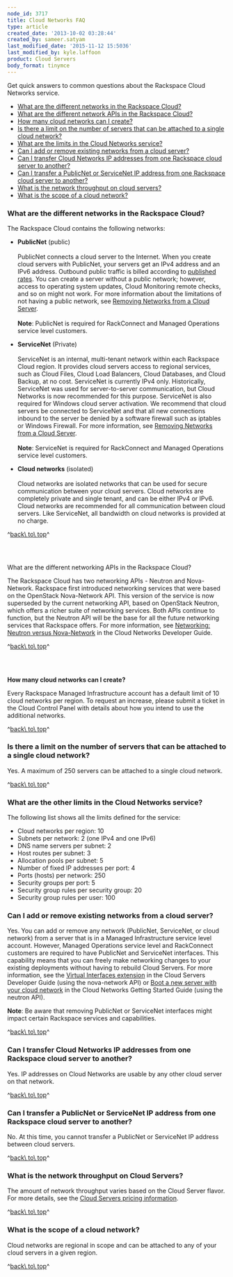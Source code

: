 ```yaml
---
node_id: 3717
title: Cloud Networks FAQ
type: article
created_date: '2013-10-02 03:28:44'
created_by: sameer.satyam
last_modified_date: '2015-11-12 15:5036'
last_modified_by: kyle.laffoon
product: Cloud Servers
body_format: tinymce
---
```


Get quick answers to common questions about the Rackspace Cloud Networks
service.

-   [What are the different networks in the Rackspace
    Cloud?](#differentnetworks)
-   [What are the different network APIs in the Rackspace
    Cloud?](#differentAPIs)
-   [How many cloud networks can I create?](#howmanynetworks)
-   [Is there a limit on the number of servers that can be attached to a
    single cloud network?](#limitonnumberofservers)
-   [What are the limits in the Cloud Networks service?](#otherlimits)
-   [Can I add or remove existing networks from a cloud
    server? ](#addorremoveexistingnetworks)   
-   [Can I transfer Cloud Networks IP addresses from one Rackspace cloud
    server to another?](#transfercloudnetworksIPaddress)
-   [Can I transfer a PublicNet or ServiceNet IP address from one
    Rackspace cloud server to
    another?](#transferpublicorprivatenetaddress)
-   [What is the network throughput on cloud
    servers?](#throughputoncloudservers)
-   [What is the scope of a cloud network?](#scopeofcloudnetwork)

### What are the different networks in the Rackspace Cloud?

The Rackspace Cloud contains the following networks:

-   **PublicNet** (public)<br>
     <br>
     PublicNet connects a cloud server to the Internet.  When you create
    cloud servers with PublicNet, your servers get an IPv4 address and
    an IPv6 address.  Outbound public traffic is billed according to
    [published
    rates](http://www.rackspace.com/cloud/public-pricing/#bandwidth).
     You can create a server without a public network; however, access
    to operating system updates, Cloud Monitoring remote checks, and so
    on might not work. For more information about the limitations of not
    having a public network, see [Removing Networks from a Cloud
    Server](/knowledge_center/article/removing-networks-from-a-cloud-server). <br>
     <br>
     **Note**: PublicNet is required for RackConnect and Managed
    Operations service level customers.<br>
      
-   **ServiceNet** (Private)<br>
     <br>
     ServiceNet is an internal, multi-tenant network within each
    Rackspace Cloud region. It provides cloud servers access to regional
    services, such as Cloud Files, Cloud Load Balancers, Cloud
    Databases, and Cloud Backup, at no cost.  ServiceNet is currently
    IPv4 only. Historically, ServiceNet was used for server-to-server
    communication, but Cloud Networks is now recommended for this
    purpose.  ServiceNet is also required for Windows cloud server
    activation.  We recommend that cloud servers be connected to
    ServiceNet and that all new connections inbound to the server be
    denied by a software firewall such as iptables or Windows Firewall.
     For more information, see [Removing Networks from a Cloud
    Server](/knowledge_center/article/removing-networks-from-a-cloud-server).<br>
     <br>
     **Note**: ServiceNet is required for RackConnect and Managed
    Operations service level customers.<br>
      
-   **Cloud networks** (isolated)<br>
     <br>
     Cloud networks are isolated networks that can be used for secure
    communication between your cloud servers.  Cloud networks are
    completely private and single tenant, and can be either IPv4 or
    IPv6.  Cloud networks are recommended for all communication between
    cloud servers. Like ServiceNet, all bandwidth on cloud networks is
    provided at no charge.

^[back\\ to\\ top](#top)^

### <br>
 What are the different networking APIs in the Rackspace Cloud?

The Rackspace Cloud has two networking APIs - Neutron and Nova-Network.
Rackspace first introduced networking services that were based on the
OpenStack Nova-Network API. This version of the service is now
superseded by the current networking API, based on OpenStack Neutron,
which offers a richer suite of networking services. Both APIs continue
to function, but the Neutron API will be the base for all the future
networking services that Rackspace offers. For more information, see
[Networking: Neutron versus
Nova-Network](https://developer.rackspace.com/docs/cloud-networks/v2/developer-guide/#networking-neutron-versus-nova-network)
in the Cloud Networks Developer Guide.

^[back\\ to\\ top](#top)^

### <br>
 **How many cloud networks can I create?**

Every Rackspace Managed Infrastructure account has a default limit of 10
cloud networks per region. To request an increase, please submit a
ticket in the Cloud Control Panel with details about how you intend to
use the additional networks.

^[back\\ to\\ top](#top)^

### **Is there a limit on the number of servers that can be attached to a single cloud network?**

Yes. A maximum of 250 servers can be attached to a single cloud network.

^[back\\ to\\ top](#top)^

### **What are the other limits in the Cloud Networks service?**

The following list shows all the limits defined for the service:

-   Cloud networks per region: 10
-   Subnets per network: 2 (one IPv4 and one IPv6)
-   DNS name servers per subnet: 2
-   Host routes per subnet: 3
-   Allocation pools per subnet: 5
-   Number of fixed IP addresses per port: 4
-   Ports (hosts) per network: 250
-   Security groups per port: 5
-   Security group rules per security group: 20
-   Security group rules per user: 100

### **Can I add or remove existing networks from a cloud server?**

Yes. You can add or remove any network (PublicNet, ServiceNet, or cloud
network) from a server that is in a Managed Infrastructure service level
account. However, Managed Operations service level and RackConnect
customers are required to have PublicNet and ServiceNet interfaces. This
capability means that you can freely make networking changes to your
existing deployments without having to rebuild Cloud Servers. For more
information, see the [Virtual Interfaces
extension](https://developer.rackspace.com/docs/cloud-servers/v2/developer-guide/#virtual-interfaces-extension)
in the Cloud Servers Developer Guide (using the nova-network API) or
[Boot a new server with your cloud
network](http://docs.rackspace.com/networks/api/v2/cn-gettingstarted/content/boot_new_server.html)
in the Cloud Networks Getting Started Guide (using the neutron API).

**Note**: Be aware that removing PublicNet or ServiceNet interfaces
might impact certain Rackspace services and capabilities.

^[back\\ to\\ top](#top)^

### **Can I transfer Cloud Networks IP addresses from one Rackspace cloud server to another?**

Yes. IP addresses on Cloud Networks are usable by any other cloud server
on that network.

^[back\\ to\\ top](#top)^

### **Can I transfer a PublicNet or ServiceNet IP address from one Rackspace cloud server to another?**

No. At this time, you cannot transfer a PublicNet or ServiceNet IP
address between cloud servers.

^[back\\ to\\ top](#top)^

### **What is the network throughput on Cloud Servers?**

The amount of network throughput varies based on the Cloud Server
flavor. For more details, see the [Cloud Servers pricing
information](http://www.rackspace.com/cloud/public-pricing/#cloud-servers).

^[back\\ to\\ top](#top)^

### **What is the scope of a cloud network?**

Cloud networks are regional in scope and can be attached to any of your
cloud servers in a given region.

^[back\\ to\\ top](#top)^

 

